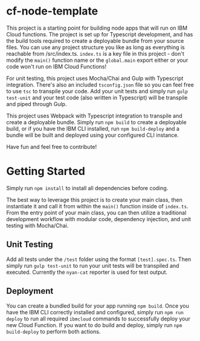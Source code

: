 # cf-node-template
This project is a starting point for building node apps that will run on IBM Cloud functions.  The project is set up for Typescript development, and has the build tools required to create a deployable bundle from your source files.  You can use any project structure you like as long as everything is reachable from /src/index.ts.  `index.ts` is a key file in this project - don't modify the `main()` function name or the `global.main` export either or your code won't run on IBM Cloud Functions!

For unit testing, this project uses Mocha/Chai and Gulp with Typescript integration.  There's also an included `tsconfig.json` file so you can feel free to use `tsc` to transpile your code.  Add your unit tests and simply run `gulp test-unit` and your test code (also written in Typescript) will be transpile and piped through Gulp.

This project uses Webpack with Typescript integration to transpile and create a deployable bundle.  Simply run `npm build` to create a deployable build, or if you have the IBM CLI installed, run `npm build-deploy` and a bundle will be built and deployed using your configured CLI instance. 

Have fun and feel free to contribute!

# Getting Started
Simply run `npm install` to install all dependencies before coding.

The best way to leverage this project is to create your main class, then instantiate it and call it from within the `main()` function inside of `index.ts`.  From the entry point of your main class, you can then utilize a traditional development workflow with modular code, dependency injection, and unit testing with Mocha/Chai.

## Unit Testing
Add all tests under the `/test` folder using the format `[test].spec.ts`.  Then simply run `gulp test-unit` to run your unit tests will be transpiled and executed.  Currently the `nyan-cat` reporter is used for test output.

## Deployment
You can create a bundled build for your app running `npm build`.  Once you have the IBM CLI correctly installed and configured, simply run `npm run deploy` to run all required `ibmcloud` commands to successfully deploy your new Cloud Function.  If you want to do build and deploy, simply run `npm build-deploy` to perform both actions.
